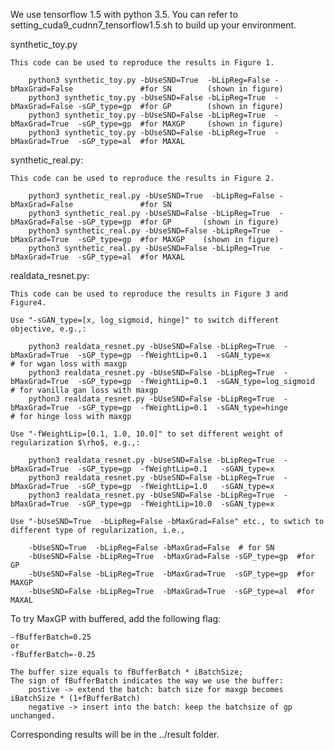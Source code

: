 We use tensorflow 1.5 with python 3.5.
You can refer to setting_cuda9_cudnn7_tensorflow1.5.sh to build up your environment. 

synthetic_toy.py

    This code can be used to reproduce the results in Figure 1. 
     
        python3 synthetic_toy.py -bUseSND=True  -bLipReg=False -bMaxGrad=False               #for SN        (shown in figure)
        python3 synthetic_toy.py -bUseSND=False -bLipReg=True  -bMaxGrad=False -sGP_type=gp  #for GP        (shown in figure)
        python3 synthetic_toy.py -bUseSND=False -bLipReg=True  -bMaxGrad=True  -sGP_type=gp  #for MAXGP     (shown in figure) 
        python3 synthetic_toy.py -bUseSND=False -bLipReg=True  -bMaxGrad=True  -sGP_type=al  #for MAXAL    

synthetic_real.py:

    This code can be used to reproduce the results in Figure 2.
    
        python3 synthetic_real.py -bUseSND=True  -bLipReg=False -bMaxGrad=False               #for SN
        python3 synthetic_real.py -bUseSND=False -bLipReg=True  -bMaxGrad=False -sGP_type=gp  #for GP       (shown in figure) 
        python3 synthetic_real.py -bUseSND=False -bLipReg=True  -bMaxGrad=True  -sGP_type=gp  #for MAXGP    (shown in figure)
        python3 synthetic_real.py -bUseSND=False -bLipReg=True  -bMaxGrad=True  -sGP_type=al  #for MAXAL

realdata_resnet.py:
    
    This code can be used to reproduce the results in Figure 3 and Figure4.
    
    Use "-sGAN_type=[x, log_sigmoid, hinge]" to switch different objective, e.g.,:

        python3 realdata_resnet.py -bUseSND=False -bLipReg=True  -bMaxGrad=True  -sGP_type=gp  -fWeightLip=0.1  -sGAN_type=x              # for wgan loss with maxgp
        python3 realdata_resnet.py -bUseSND=False -bLipReg=True  -bMaxGrad=True  -sGP_type=gp  -fWeightLip=0.1  -sGAN_type=log_sigmoid    # for vanilla gan loss with maxgp
        python3 realdata_resnet.py -bUseSND=False -bLipReg=True  -bMaxGrad=True  -sGP_type=gp  -fWeightLip=0.1  -sGAN_type=hinge          # for hinge loss with maxgp

    Use "-fWeightLip=[0.1, 1.0, 10.0]" to set different weight of regularization $\rho$, e.g.,:
    
        python3 realdata_resnet.py -bUseSND=False -bLipReg=True  -bMaxGrad=True  -sGP_type=gp  -fWeightLip=0.1   -sGAN_type=x           
        python3 realdata_resnet.py -bUseSND=False -bLipReg=True  -bMaxGrad=True  -sGP_type=gp  -fWeightLip=1.0   -sGAN_type=x          
        python3 realdata_resnet.py -bUseSND=False -bLipReg=True  -bMaxGrad=True  -sGP_type=gp  -fWeightLip=10.0  -sGAN_type=x 
       
    Use "-bUseSND=True  -bLipReg=False -bMaxGrad=False" etc., to swtich to different type of regularization, i.e.,
    
        -bUseSND=True  -bLipReg=False -bMaxGrad=False  # for SN
        -bUseSND=False -bLipReg=True  -bMaxGrad=False -sGP_type=gp  #for GP 
        -bUseSND=False -bLipReg=True  -bMaxGrad=True  -sGP_type=gp  #for MAXGP
        -bUseSND=False -bLipReg=True  -bMaxGrad=True  -sGP_type=al  #for MAXAL         
          
        
To try MaxGP with buffered, add the following flag: 
    
    -fBufferBatch=0.25
    or
    -fBufferBatch=-0.25
 
    The buffer size equals to fBufferBatch * iBatchSize; 
    The sign of fBufferBatch indicates the way we use the buffer: 
        postive -> extend the batch: batch size for maxgp becomes iBatchSize * (1+fBufferBatch) 
        negative -> insert into the batch: keep the batchsize of gp unchanged.  
        
Corresponding results will be in the ../result folder. 